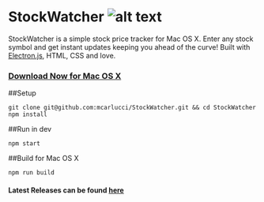 # StockWatcher ![alt text](http://s21.postimg.org/4ay6xt9pz/Logomakr_4_GLSRg.png "StockWatcher")

StockWatcher is a simple stock price tracker for Mac OS X. Enter any stock symbol and get instant updates keeping you ahead of the curve! Built with [Electron.js](http://electron.atom.io/), HTML, CSS and love.

### [Download Now for Mac OS X](https://github.com/mcarlucci/StockWatcher/releases/download/v1.0.0/StockWatcher.app.zip)

##Setup
```
git clone git@github.com:mcarlucci/StockWatcher.git && cd StockWatcher
npm install
```

##Run in dev
```
npm start
```

##Build for Mac OS X
```
npm run build
```

#### Latest Releases can be found [here](https://github.com/mcarlucci/StockWatcher/releases/)


